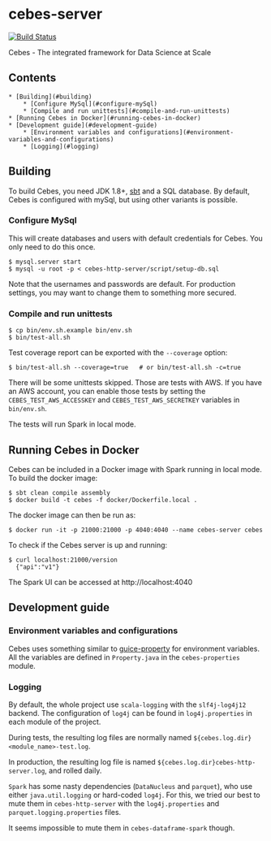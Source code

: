 # cebes-server
[![Build Status](http://cebes.io:8080/buildStatus/icon?job=cebes-server-pull-request)](http://cebes.io:8080/job/cebes-server-pull-request)

Cebes - The integrated framework for Data Science at Scale

## Contents

    * [Building](#building)
        * [Configure MySql](#configure-mySql)
        * [Compile and run unittests](#compile-and-run-unittests)
    * [Running Cebes in Docker](#running-cebes-in-docker)
    * [Development guide](#development-guide)
        * [Environment variables and configurations](#environment-variables-and-configurations)
        * [Logging](#logging)
    
## Building

To build Cebes, you need JDK 1.8+, [sbt](http://www.scala-sbt.org/) and a SQL database. By default, Cebes is configured
with mySql, but using other variants is possible.

### Configure MySql

This will create databases and users with default credentials for Cebes. You only need to do this once.
    
    $ mysql.server start
    $ mysql -u root -p < cebes-http-server/script/setup-db.sql
    
Note that the usernames and passwords are default. For production settings, you may want to change them
to something more secured.

### Compile and run unittests

    $ cp bin/env.sh.example bin/env.sh
    $ bin/test-all.sh

Test coverage report can be exported with the `--coverage` option:
    
    $ bin/test-all.sh --coverage=true   # or bin/test-all.sh -c=true
    
There will be some unittests skipped. Those are tests with AWS. 
If you have an AWS account, you can enable those tests by setting the `CEBES_TEST_AWS_ACCESSKEY`
and `CEBES_TEST_AWS_SECRETKEY` variables in `bin/env.sh`.
    
The tests will run Spark in local mode.

## Running Cebes in Docker

Cebes can be included in a Docker image with Spark running in local mode. To build the docker image:

    $ sbt clean compile assembly
    $ docker build -t cebes -f docker/Dockerfile.local .
    
The docker image can then be run as:

    $ docker run -it -p 21000:21000 -p 4040:4040 --name cebes-server cebes
    
To check if the Cebes server is up and running:

    $ curl localhost:21000/version
      {"api":"v1"}

The Spark UI can be accessed at http://localhost:4040

## Development guide

### Environment variables and configurations

Cebes uses something similar to [guice-property](https://github.com/phvu/guice-property) for environment variables. 
All the variables are defined in `Property.java` in the `cebes-properties` module.

### Logging

By default, the whole project use `scala-logging` with the `slf4j-log4j12` backend.
The configuration of `log4j` can be found in `log4j.properties` in each module of the project.

During tests, the resulting log files are normally named `${cebes.log.dir}<module_name>-test.log`.

In production, the resulting log file is named `${cebes.log.dir}cebes-http-server.log`, and rolled daily.

`Spark` has some nasty dependencies (`DataNucleus` and `parquet`), who
use either `java.util.logging` or hard-coded `log4j`. For this, we tried our best
to mute them in `cebes-http-server` with the `log4j.properties` and `parquet.logging.properties`
files.

It seems impossible to mute them in `cebes-dataframe-spark` though.
